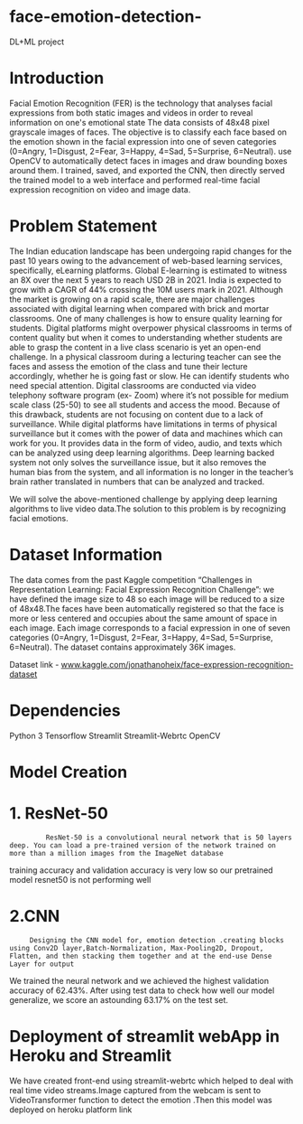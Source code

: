 # face-emotion-detection-
DL+ML project

# Introduction

Facial Emotion Recognition (FER) is the technology that analyses facial expressions from both static images and videos in order to reveal information on one's emotional state
The data consists of 48x48 pixel grayscale images of faces. The objective is to classify each face based on the emotion shown in the facial expression into one of seven categories (0=Angry, 1=Disgust, 2=Fear, 3=Happy, 4=Sad, 5=Surprise, 6=Neutral). use OpenCV to automatically detect faces in images and draw bounding boxes around them. I trained, saved, and exported the CNN, then directly served the trained model to a web interface and performed real-time facial expression recognition on video and image data. 



# Problem Statement

The Indian education landscape has been undergoing rapid changes for the past 10 years owing to the advancement of web-based learning services, specifically, eLearning platforms. Global E-learning is estimated to witness an 8X over the next 5 years to reach USD 2B in 2021. India is expected to grow with a CAGR of 44% crossing the 10M users mark in 2021. Although the market is growing on a rapid scale, there are major challenges associated with digital learning when compared with brick and mortar classrooms. One of many challenges is how to ensure quality learning for students. Digital platforms might overpower physical classrooms in terms of content quality but when it comes to understanding whether students are able to grasp the content in a live class scenario is yet an open-end challenge. In a physical classroom during a lecturing teacher can see the faces and assess the emotion of the class and tune their lecture accordingly, whether he is going fast or slow. He can identify students who need special attention. Digital classrooms are conducted via video telephony software program (ex- Zoom) where it’s not possible for medium scale class (25-50) to see all students and access the mood. Because of this drawback, students are not focusing on content due to a lack of surveillance. While digital platforms have limitations in terms of physical surveillance but it comes with the power of data and machines which can work for you. It provides data in the form of video, audio, and texts which can be analyzed using deep learning algorithms. Deep learning backed system not only solves the surveillance issue, but it also removes the human bias from the system, and all information is no longer in the teacher’s brain rather translated in numbers that can be analyzed and tracked.

We will solve the above-mentioned challenge by applying deep learning algorithms to live video data.The solution to this problem is by recognizing facial emotions.

# Dataset Information

The data comes from the past Kaggle competition “Challenges in Representation Learning: Facial Expression Recognition Challenge”: we have defined the image size to 48 so each image will be reduced to a size of 48x48.The faces have been automatically registered so that the face is more or less centered and occupies about the same amount of space in each image. Each image corresponds to a facial expression in one of seven categories (0=Angry, 1=Disgust, 2=Fear, 3=Happy, 4=Sad, 5=Surprise, 6=Neutral). The dataset contains approximately 36K images.

Dataset link - www.kaggle.com/jonathanoheix/face-expression-recognition-dataset

# Dependencies

Python 3
Tensorflow
Streamlit
Streamlit-Webrtc
OpenCV

# Model Creation

# 1. ResNet-50

             ResNet-50 is a convolutional neural network that is 50 layers deep. You can load a pre-trained version of the network trained on more than a million images from the ImageNet database 

training accuracy and validation accuracy is very low so our pretrained model resnet50 is not performing well

# 2.CNN

         Designing the CNN model for, emotion detection .creating blocks using Conv2D layer,Batch-Normalization, Max-Pooling2D, Dropout, Flatten, and then stacking them together and at the end-use Dense Layer for output

We trained the neural network and we achieved the highest validation accuracy of 62.43%. After using test data to check how well our model 
generalize, we score an astounding 63.17% on the test set.

# Deployment of streamlit webApp in Heroku and Streamlit


We have created front-end using streamlit-webrtc which helped to deal with real time video streams.Image captured from the webcam is sent to VideoTransformer function to detect the emotion .Then this model was deployed on heroku platform
link 
